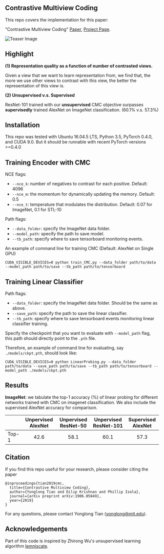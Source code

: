 ## Contrastive Multiview Coding

This repo covers the implementation for this paper:

"Contrastive Multiview Coding" [Paper](http://arxiv.org/abs/1906.05849), [Project Page](http://hobbitlong.github.io/CMC/).

![Teaser Image](http://hobbitlong.github.io/CMC/CMC_files/teaser.jpg)

## Highlight

**(1) Representation quality as a function of number of contrasted views.** 

Given a view that we want to learn representation from, we find that, the more we use other views to contrast with this view, the better the representation of this view is.

**(2) Unsupervised v.s. Supervised**

ResNet-101 trained with our **unsupervised** CMC objective surpasses **supervisedly** trained AlexNet on ImageNet classification. (60.1% v.s. 57.3%)

## Installation

This repo was tested with Ubuntu 16.04.5 LTS, Python 3.5, PyTorch 0.4.0, and CUDA 9.0. But it should be runnable with recent PyTorch versions >=0.4.0

## Training Encoder with CMC

NCE flags:
- `--nce_k`: number of negatives to contrast for each positive. Default: 4096
- `--nce_m`: the momentum for dynamically updating the memory. Default: 0.5
- `--nce_t`: temperature that modulates the distribution. Default: 0.07 for ImageNet, 0.1 for STL-10

Path flags:
- `--data_folder`: specify the ImageNet data folder. 
- `--model_path`: specify the path to save model. 
- `--tb_path`: specify where to save tensorboard monitoring events.

An example of command line for training CMC (Default: AlexNet on Single GPU)
```
CUDA_VISIBLE_DEVICES=0 python train_CMC.py --data_folder path/to/data --model_path path/to/save --tb_path path/to/tensorboard
```

## Training Linear Classifier

Path flags:
- `--data_folder`: specify the ImageNet data folder. Should be the same as above.
- `--save_path`: specify the path to save the linear classifier. 
- `--tb_path`: specify where to save tensorboard events monitoring linear classifier training.

Specify the checkpoint that you want to evaluate with `--model_path` flag, this path should directly point to the `.pth` file.

Therefore, an example of command line for evaluating, say `./models/ckpt.pth`, should look like:
```
CUDA_VISIBLE_DEVICES=0 python LinearProbing.py --data_folder path/to/data --save_path path/to/save --tb_path path/to/tensorboard --model_path ./models/ckpt.pth
```

## Results
**ImageNet**: we tabulate the top-1 accuracy (%) of linear probing for different networks trained with CMC on imagenet classification. We also include the supervised AlexNet accuracy for comparison.

|          |Unpervised AlexNet | Unpervised ResNet-50 | Unpervised ResNet-101  | Supervised AlexNet |
|----------|:----:|:---:|:---:|:---:|
| Top-1 | 42.6 | 58.1 | 60.1  | 57.3|

## Citation

If you find this repo useful for your research, please consider citing the paper

```
@inproceedings{tian2019cmc,
  title={Contrastive Multiview Coding},
  author={Yonglong Tian and Dilip Krishnan and Phillip Isola},
  journal={arXiv preprint arXiv:1906.05849},
  year={2019}
}
```
For any questions, please contact Yonglong Tian (yonglong@mit.edu).

## Acknowledgements

Part of this code is inspired by Zhirong Wu's unsupervised learning algorithm [lemniscate](https://github.com/zhirongw/lemniscate.pytorch).
